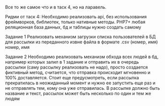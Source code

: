 Все то же самое что и в таск 4, но на ларавель.

Ридми от таск 4:
Необходимо реализовать api, без использования фреймворков, библиотек, только нативные методы. PHP7+ любая реляционная база данных, бд и таблицы нужно создать самому

Задание 1 Реализовать механизм загрузки списка пользователей в БД для рассылки из переданного извне файла в формате .csv (номер, имя) номер, имя

Задание 2 Необходимо реализовать механизм обхода всех людей в бд, например которых залил в 1 задание и отправить их в очередь рассылки (саму рассылку реализовать не надо), 
просто создается фиктивный метод, считается, что отправка происходит мгновенно и 100% доставляется. Стоит еще предусмотреть, если рассылка прекратилась 
в неожиданный момент и нужно ее запустить еще раз и не отправлять тем, кому она уже отправилась. В рассылке должно быть название и текст, рассылок может быть несколько по один и тем же людям

